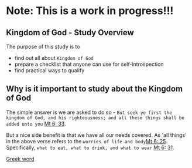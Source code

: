 
# Note: This is a work in progress!!! 

## Kingdom of God - Study Overview

The purpose of this study is to 

* find out all about `Kingdom of God` 
* prepare a checklist that anyone can use for self-introspection
* find practical ways to qualify

## Why is it important to study about the Kingdom of God

The simple answer is we are asked to do so - `But seek ye first the kingdom of God, and his righteousness; and all these things shall be added unto you` [Mt 6: 33](https://biblehub.com/matthew/6-33.htm).

But a nice side benefit is that we have all our needs covered. As 'all things' in the above verse refers to the `worries of life and body`[Mt 6: 25](https://biblehub.com/matthew/6-25.htm). Specifically, `what to eat, what to drink, and what to wear` [Mt 6: 31](https://biblehub.com/matthew/6-31.htm).

[Greek word](https://biblehub.com/greek/932.htm)

